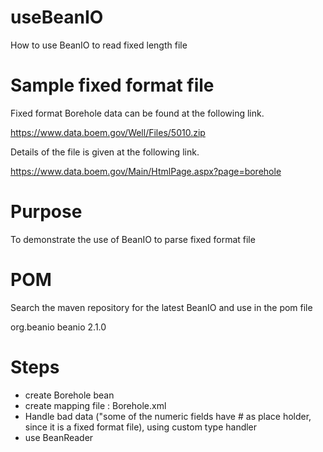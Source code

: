 # useBeanIO
How to use BeanIO to read fixed length file

# Sample fixed format file 
Fixed format Borehole data can be found at the following link.

https://www.data.boem.gov/Well/Files/5010.zip

Details of the file is given at the following link.

https://www.data.boem.gov/Main/HtmlPage.aspx?page=borehole

# Purpose
To demonstrate the use of BeanIO to parse fixed format file

# POM 
Search the maven repository for the latest BeanIO and use in the pom file

<!-- https://mvnrepository.com/artifact/org.beanio/beanio -->
<dependency>
    <groupId>org.beanio</groupId>
    <artifactId>beanio</artifactId>
    <version>2.1.0</version>
</dependency>


# Steps
- create Borehole bean
- create mapping file : Borehole.xml
- Handle bad data ("some of the numeric fields have # as place holder, since it is a fixed format file), using custom type handler
- use BeanReader 
